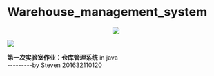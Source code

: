 # Warehouse_management_system

<div align=center><img src="https://github.com/StevenIIV/Warehouse_management_system/blob/master/image/logo.png"/></div>

![](https://github.com/StevenIIV/Warehouse_management_system/blob/master/image/logo.png)

<strong>第一次实验室作业：仓库管理系统</strong> in java <br>
                            ---------by Steven 201632110120
